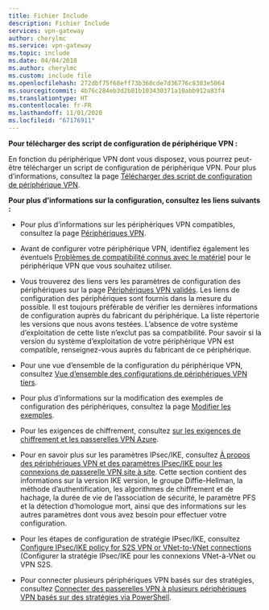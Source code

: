 ```yaml
---
title: Fichier Include
description: Fichier Include
services: vpn-gateway
author: cherylmc
ms.service: vpn-gateway
ms.topic: include
ms.date: 04/04/2018
ms.author: cherylmc
ms.custom: include file
ms.openlocfilehash: 272dbf75f68eff73b360cde7d36776c8303e5064
ms.sourcegitcommit: 4b76c284eb3d2b81b103430371a10abb912a83f4
ms.translationtype: HT
ms.contentlocale: fr-FR
ms.lasthandoff: 11/01/2020
ms.locfileid: "67176911"
---
```

**Pour télécharger des script de configuration de périphérique VPN :**

En fonction du périphérique VPN dont vous disposez, vous pourrez peut-être télécharger un script de configuration de périphérique VPN. Pour plus d’informations, consultez la page [Télécharger des script de configuration de périphérique VPN](../articles/vpn-gateway/vpn-gateway-download-vpndevicescript.md).

**Pour plus d’informations sur la configuration, consultez les liens suivants :**

- Pour plus d’informations sur les périphériques VPN compatibles, consultez la page [Périphériques VPN](../articles/vpn-gateway/vpn-gateway-about-vpn-devices.md).

- Avant de configurer votre périphérique VPN, identifiez également les éventuels [Problèmes de compatibilité connus avec le matériel](../articles/vpn-gateway/vpn-gateway-about-vpn-devices.md#known) pour le périphérique VPN que vous souhaitez utiliser.

- Vous trouverez des liens vers les paramètres de configuration des périphériques sur la page [Périphériques VPN validés](../articles/vpn-gateway/vpn-gateway-about-vpn-devices.md#devicetable). Les liens de configuration des périphériques sont fournis dans la mesure du possible. Il est toujours préférable de vérifier les dernières informations de configuration auprès du fabricant du périphérique. La liste répertorie les versions que nous avons testées. L’absence de votre système d’exploitation de cette liste n’exclut pas sa compatibilité. Pour savoir si la version du système d’exploitation de votre périphérique VPN est compatible, renseignez-vous auprès du fabricant de ce périphérique.

- Pour une vue d’ensemble de la configuration du périphérique VPN, consultez [Vue d’ensemble des configurations de périphériques VPN tiers](../articles/vpn-gateway/vpn-gateway-3rdparty-device-config-overview.md).

- Pour plus d’informations sur la modification des exemples de configuration des périphériques, consultez la page [Modifier les exemples](../articles/vpn-gateway/vpn-gateway-about-vpn-devices.md#editing).

- Pour les exigences de chiffrement, consultez [sur les exigences de chiffrement et les passerelles VPN Azure](../articles/vpn-gateway/vpn-gateway-about-compliance-crypto.md).

- Pour en savoir plus sur les paramètres IPsec/IKE, consultez [À propos des périphériques VPN et des paramètres IPsec/IKE pour les connexions de passerelle VPN site à site](../articles/vpn-gateway/vpn-gateway-about-vpn-devices.md#ipsec). Cette section contient des informations sur la version IKE version, le groupe Diffie-Hellman, la méthode d’authentification, les algorithmes de chiffrement et de hachage, la durée de vie de l’association de sécurité, le paramètre PFS et la détection d’homologue mort, ainsi que des informations sur les autres paramètres dont vous avez besoin pour effectuer votre configuration.

- Pour les étapes de configuration de stratégie IPsec/IKE, consultez [Configure IPsec/IKE policy for S2S VPN or VNet-to-VNet connections](../articles/vpn-gateway/vpn-gateway-ipsecikepolicy-rm-powershell.md) (Configurer la stratégie IPsec/IKE pour les connexions VNet-à-VNet ou VPN S2S.

- Pour connecter plusieurs périphériques VPN basés sur des stratégies, consultez [Connecter des passerelles VPN à plusieurs périphériques VPN basés sur des stratégies via PowerShell](../articles/vpn-gateway/vpn-gateway-connect-multiple-policybased-rm-ps.md).
